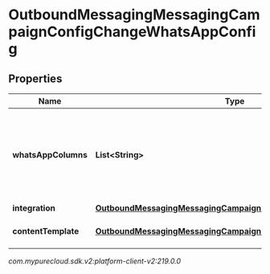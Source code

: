 # OutboundMessagingMessagingCampaignConfigChangeWhatsAppConfig


## Properties

| Name | Type | Description | Notes |
| ------------ | ------------- | ------------- | ------------- |
| **whatsAppColumns** | **List&lt;String&gt;** | The Contact List columns specifying the phone number to send a message to. |  [optional] |
| **integration** | [**OutboundMessagingMessagingCampaignConfigChangeIntegrationRef**](OutboundMessagingMessagingCampaignConfigChangeIntegrationRef) |  |  [optional] |
| **contentTemplate** | [**OutboundMessagingMessagingCampaignConfigChangeResponseRef**](OutboundMessagingMessagingCampaignConfigChangeResponseRef) | A reference for a Response |  [optional] |




_com.mypurecloud.sdk.v2:platform-client-v2:219.0.0_
